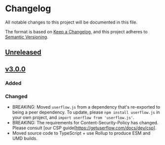 # Changelog

All notable changes to this project will be documented in this file.

The format is based on [Keep a Changelog](https://keepachangelog.com/en/1.0.0/), and this project adheres to [Semantic Versioning](https://semver.org/spec/v3.0.0.html).

## [Unreleased]

## [v3.0.0]

### Added

### Changed

- BREAKING: Moved `userflow.js` from a dependency that's re-exported to being a peer dependency. To update, please `npm install userflow.js` in your own project, and `import userflow from 'userflow.js'`.
- BREAKING: The requirements for Content-Security-Policy has changed. Please consult [our CSP guide[https://getuserflow.com/docs/dev/csp].
- Moved source code to TypeScript + use Rollup to produce ESM and UMD builds.

[unreleased]: https://github.com/userflow/userflow-electron/compare/v3.0.0...HEAD
[v3.0.0]: https://github.com/userflow/userflow-electron/compare/v2.0.0...v3.0.0
